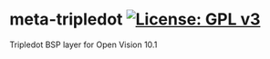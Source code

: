 meta-tripledot [![License: GPL v3](https://img.shields.io/badge/License-GPLv3-blue.svg)](https://www.gnu.org/licenses/gpl-3.0)
==============
Tripledot BSP layer for Open Vision 10.1
